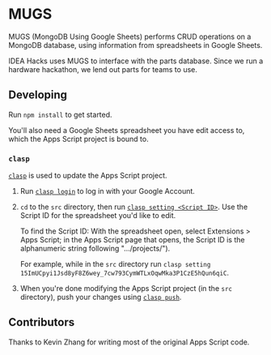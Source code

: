 # MUGS

MUGS (MongoDB Using Google Sheets) performs CRUD operations on a MongoDB
database, using information from spreadsheets in Google Sheets.

IDEA Hacks uses MUGS to interface with the parts database. Since we run a
hardware hackathon, we lend out parts for teams to use.

## Developing

Run `npm install` to get started.

You'll also need a Google Sheets spreadsheet you have edit access to, which the
Apps Script project is bound to.

### `clasp`

[`clasp`](https://github.com/google/clasp) is used to update the Apps Script
project.

1.  Run [`clasp login`](https://github.com/google/clasp#login) to log in with
    your Google Account.

1.  `cd` to the `src` directory, then run [`clasp setting <Script ID>`](https://github.com/google/clasp#setting=). Use the Script ID for the
    spreadsheet you'd like to edit.

    To find the Script ID: With the spreadsheet open, select Extensions > Apps
    Script; in the Apps Script page that opens, the Script ID is the
    alphanumeric string following ".../projects/").

    For example, while in the `src` directory run `clasp setting 15ImUCpyi1Jsd8yF8Z6wey_7cw793CymWTLxOqwMka3P1CzE5hQun6qiC`.

1.  When you're done modifying the Apps Script project (in the `src` directory),
    push your changes using [`clasp push`](https://github.com/google/clasp#push).

## Contributors

Thanks to Kevin Zhang for writing most of the original Apps Script code.
